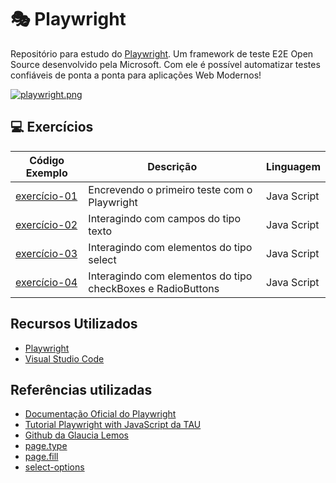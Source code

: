 # 🎭 Playwright
Repositório para estudo do [Playwright](https://playwright.dev/). Um framework de teste E2E Open Source desenvolvido pela Microsoft. Com ele é possível automatizar testes confiáveis de ponta a ponta para aplicações Web Modernos!

[![playwright.png](https://res.cloudinary.com/practicaldev/image/fetch/s--nV12n3sG--/c_imagga_scale,f_auto,fl_progressive,h_420,q_auto,w_1000/https://dev-to-uploads.s3.amazonaws.com/i/yxdc36x6u0yux3qezc7r.png)](https://playwright.dev/)


## 💻 Exercícios

| Código Exemplo | Descrição | Linguagem |
|---|---|---|
| [exercício-01](https://github.com/fernandoborlone/playwright/blob/exec_3/tests/firstTest.spec.js) | Encrevendo o primeiro teste com o Playwright | Java Script |
| [exercício-02](https://github.com/fernandoborlone/playwright/blob/exec_3/tests/textField.spec.js) | Interagindo com campos do tipo texto | Java Script |
| [exercício-03](https://github.com/fernandoborlone/playwright/blob/exec_3/tests/dropdownList.spec.js) | Interagindo com elementos do tipo select | Java Script |
| [exercício-04](https://github.com/fernandoborlone/playwright/blob/exec_4/tests/check_radio.spec.js) | Interagindo com elementos do tipo checkBoxes e RadioButtons | Java Script |
## Recursos Utilizados

* [Playwright](https://www.npmjs.com/package/playwright)
* [Visual Studio Code](https://code.visualstudio.com/?WT.mc_id=javascript-26994-gllemos)

## Referências utilizadas 

* [Documentação Oficial do Playwright](https://playwright.dev/docs/intro)
* [Tutorial Playwright with JavaScript da TAU](https://testautomationu.applitools.com/js-playwright-tutorial/)
* [Github da Glaucia Lemos](https://github.com/glaucia86)
* [page.type](https://playwright.dev/docs/api/class-page#page-type)
* [page.fill](https://playwright.dev/docs/api/class-page#page-fill)
* [select-options](https://playwright.dev/docs/input#select-options)